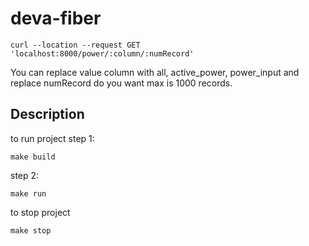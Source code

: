 # deva-fiber
```
curl --location --request GET 'localhost:8000/power/:column/:numRecord'
```
You can replace value column with all, active_power, power_input
and replace numRecord do you want max is 1000 records.
 ## Description
 to run project 
 step 1:
 ```
 make build
 ```

 step 2:
 ```
 make run
 ```

 to stop project
 ```
 make stop
 ```